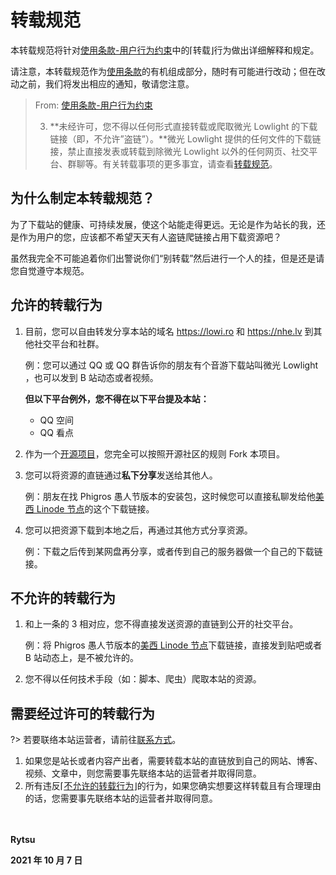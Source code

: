 # 转载规范

本转载规范将针对[使用条款-用户行为约束](tos?id=一、用户行为约束)中的⌈转载⌋行为做出详细解释和规定。

请注意，本转载规范作为[使用条款](tos)的有机组成部分，随时有可能进行改动；但在改动之前，我们将发出相应的通知，敬请您注意。

> From: [使用条款-用户行为约束](tos?id=一、用户行为约束)
>
> 3. **未经许可，您不得以任何形式直接转载或爬取微光 Lowlight 的下载链接（即，不允许”盗链”）。**微光 Lowlight 提供的任何文件的下载链接，禁止直接发表或转载到除微光 Lowlight 以外的任何网页、社交平台、群聊等。有关转载事项的更多事宜，请查看[转载规范](repost)。

## 为什么制定本转载规范？

为了下载站的健康、可持续发展，使这个站能走得更远。无论是作为站长的我，还是作为用户的您，应该都不希望天天有人盗链爬链接占用下载资源吧？

虽然我完全不可能追着你们出警说你们“别转载”然后进行一个人的挂，但是还是请您自觉遵守本规范。

## 允许的转载行为

1. 目前，您可以自由转发分享本站的域名 https://lowi.ro 和 https://nhe.lv 到其他社交平台和社群。

   例：您可以通过 QQ 或 QQ 群告诉你的朋友有个音游下载站叫微光 Lowlight ，也可以发到 B 站动态或者视频。

   **但以下平台例外，您不得在以下平台提及本站：**

   - QQ 空间
   - QQ 看点

2. 作为一个[开源项目](https://github.com/Lytsu/sailouddown)，您完全可以按照开源社区的规则 Fork 本项目。

3. 您可以将资源的直链通过**私下分享**发送给其他人。

   例：朋友在找 Phigros 愚人节版本的安装包，这时候您可以直接私聊发给他[美西 Linode 节点](https://liusw.rytsu.org/phigros_v1.6.5.apk)的这个下载链接。

4. 您可以把资源下载到本地之后，再通过其他方式分享资源。

   例：下载之后传到某网盘再分享，或者传到自己的服务器做一个自己的下载链接。

## 不允许的转载行为

1. 和上一条的 3 相对应，您不得直接发送资源的直链到公开的社交平台。

   例：将 Phigros 愚人节版本的[美西 Linode 节点](https://liusw.rytsu.org/phigros_v1.6.5.apk)下载链接，直接发到贴吧或者 B 站动态上，是不被允许的。

2. 您不得以任何技术手段（如：脚本、爬虫）爬取本站的资源。

## 需要经过许可的转载行为

?> 若要联络本站运营者，请前往[联系方式](about?id=联系方式)。

1. 如果您是站长或者内容产出者，需要转载本站的直链放到自己的网站、博客、视频、文章中，则您需要事先联络本站的运营者并取得同意。
2. 所有违反⌈[不允许的转载行为](repost?id=不允许的转载行为)⌋的行为，如果您确实想要这样转载且有合理理由的话，您需要事先联络本站的运营者并取得同意。

　

**Rytsu**

**2021 年 10 月 7 日**
